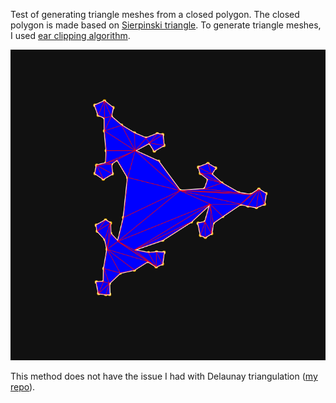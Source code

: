 Test of generating triangle meshes from a closed polygon. The closed polygon is made
based on [Sierpinski triangle](https://en.wikipedia.org/wiki/Sierpi%C5%84ski_triangle).
To generate triangle meshes, I used [ear clipping algorithm](https://en.wikipedia.org/wiki/Polygon_triangulation#Ear_clipping_method).

![screenshot](screenshot.png)

This method does not have the issue I had with Delaunay triangulation ([my repo](https://github.com/ku6ryo/triangle-mesh-test-delaunay)).
